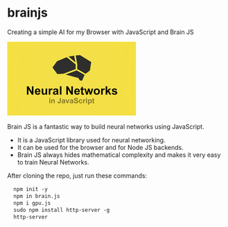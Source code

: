 # brainjs

Creating a simple AI for my Browser with JavaScript and Brain JS


![brainjs](https://github.com/supertren/brain02/blob/master/brain.png)

Brain JS is a fantastic way to build neural networks using JavaScript. 
 * It is a JavaScript library used for neural networking.
 * It can be used for the browser and for Node JS backends.
 * Brain JS always hides mathematical complexity and makes it very easy to train Neural Networks.

After cloning the repo, just run these commands:

```
  npm init -y
  npm in brain.js
  npm i gpu.js
  sudo npm install http-server -g
  http-server
```
